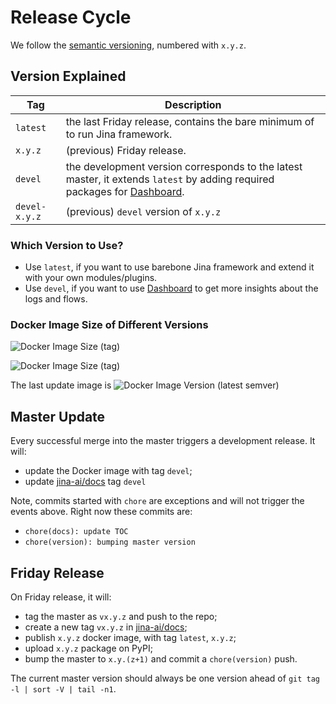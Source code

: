 # Release Cycle

We follow the [semantic versioning](https://semver.org/), numbered with `x.y.z`.

## Version Explained

| Tag | Description |
| --- | --- |
| `latest` | the last Friday release, contains the bare minimum of to run Jina framework. |
| `x.y.z` | (previous) Friday release. |
| `devel` | the development version corresponds to the latest master, it extends `latest` by adding required packages for [Dashboard](https://github.com/jina-ai/dashboard). |
| `devel-x.y.z` | (previous) `devel` version of `x.y.z` |

### Which Version to Use?

- Use `latest`, if you want to use barebone Jina framework and extend it with your own modules/plugins.
- Use `devel`, if you want to use [Dashboard](https://github.com/jina-ai/dashboard) to get more insights about the logs and flows.

### Docker Image Size of Different Versions

![Docker Image Size (tag)](https://img.shields.io/docker/image-size/jinaai/jina/latest?label=jinaai%2Fjina%3Alatest&logo=docker)

![Docker Image Size (tag)](https://img.shields.io/docker/image-size/jinaai/jina/devel?label=jinaai%2Fjina%3Adevel&logo=docker)

The last update image is ![Docker Image Version (latest semver)](https://img.shields.io/docker/v/jinaai/jina?label=last%20update&logo=docker&sort=date)  

## Master Update

Every successful merge into the master triggers a development release. It will: 

- update the Docker image with tag `devel`;
- update [jina-ai/docs](https://github.com/jina-ai/docs) tag `devel`

Note, commits started with `chore` are exceptions and will not trigger the events above. Right now these commits are:

- `chore(docs): update TOC`
- `chore(version): bumping master version`

## Friday Release

On Friday release, it will:

- tag the master as `vx.y.z` and push to the repo;
- create a new tag `vx.y.z` in [jina-ai/docs](https://github.com/jina-ai/docs);
- publish `x.y.z` docker image, with tag `latest`, `x.y.z`;
- upload `x.y.z` package on PyPI;
- bump the master to `x.y.(z+1)` and commit a `chore(version)` push.

The current master version should always be one version ahead of `git tag -l | sort -V | tail -n1`.
